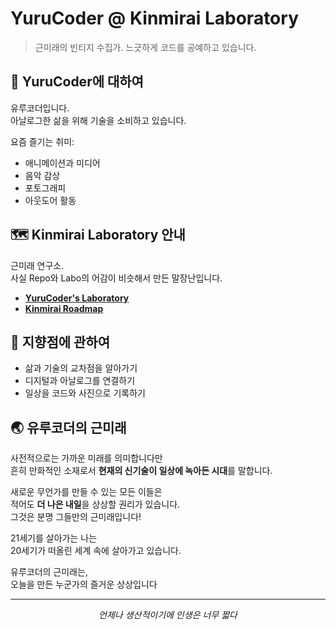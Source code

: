 # YuruCoder @ Kinmirai Laboratory

> 근미래의 빈티지 수집가. 느긋하게 코드를 공예하고 있습니다.

## 🧪 YuruCoder에 대하여

유루코더입니다.  
아날로그한 삶을 위해 기술을 소비하고 있습니다.

요즘 즐기는 취미:

- 애니메이션과 미디어
- 음악 감상
- 포토그래피
- 아웃도어 활동

## 🗺️ Kinmirai Laboratory 안내

근미래 연구소.  
사실 Repo와 Labo의 어감이 비슷해서 만든 말장난입니다.

- [**YuruCoder's Laboratory**](LABO.md)
- [**Kinmirai Roadmap**](ROAD.md)

## 🎯 지향점에 관하여

- 삶과 기술의 교차점을 알아가기
- 디지털과 아날로그를 연결하기
- 일상을 코드와 사진으로 기록하기

## 🌏 유루코더의 근미래

사전적으로는 가까운 미래를 의미합니다만  
흔히 만화적인 소재로서 **현재의 신기술이 일상에 녹아든 시대**를 말합니다.

새로운 무언가를 만들 수 있는 모든 이들은  
적어도 **더 나은 내일**을 상상할 권리가 있습니다.  
그것은 분명 그들만의 근미래입니다!

21세기를 살아가는 나는  
20세기가 떠올린 세계 속에 살아가고 있습니다.

유루코더의 근미래는,  
오늘을 만든 누군가의 즐거운 상상입니다

---

<div align="center">
    <i>언제나 생산적이기에 인생은 너무 짧다</i>
</div>
